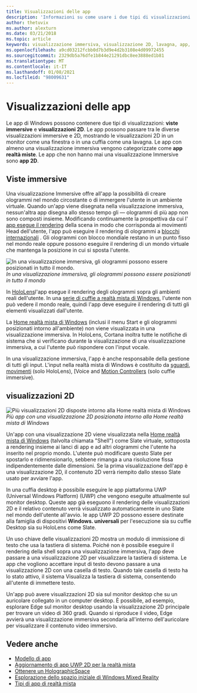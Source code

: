 ```yaml
---
title: Visualizzazioni delle app
description: 'Informazioni su come usare i due tipi di visualizzazioni nelle app per la realtà mista di Windows: viste immersive e visualizzazioni 2D.'
author: thetuvix
ms.author: alexturn
ms.date: 03/21/2018
ms.topic: article
keywords: visualizzazione immersiva, visualizzazione 2D, lavagna, app, cuffie per realtà mista, cuffie con realtà mista di Windows, auricolare realtà virtuale, HoloLens, MRTK, Toolkit realtà mista
ms.openlocfilehash: a9cd03212fcbb0d7b3d9e4d2b3108e4d09972455
ms.sourcegitcommit: 2329db5a76dfe1b844e21291dbc8ee3888ed1b81
ms.translationtype: MT
ms.contentlocale: it-IT
ms.lasthandoff: 01/08/2021
ms.locfileid: "98009631"
---
```

# <a name="app-views"></a>Visualizzazioni delle app

Le app di Windows possono contenere due tipi di visualizzazioni: **viste immersive** e **visualizzazioni 2D**. Le app possono passare tra le diverse visualizzazioni immersive e 2D, mostrando le visualizzazioni 2D in un monitor come una finestra o in una cuffia come una lavagna. Le app con almeno una visualizzazione immersiva vengono categorizzate come **app realtà miste**. Le app che non hanno mai una visualizzazione Immersive sono **app 2D**.

## <a name="immersive-views"></a>Viste immersive

Una visualizzazione Immersive offre all'app la possibilità di creare ologrammi nel mondo circostante o di immergere l'utente in un ambiente virtuale. Quando un'app viene disegnata nella visualizzazione immersiva, nessun'altra app disegna allo stesso tempo gli &mdash; ologrammi di più app non sono composti insieme. Modificando continuamente la prospettiva da cui l' [app esegue il rendering](../develop/platform-capabilities-and-apis/rendering.md) della scena in modo che corrisponda ai movimenti Head dell'utente, l'app può eseguire il rendering di ologrammi a [blocchi internazionali](coordinate-systems.md) . Gli ologrammi con blocco mondiale restano in un punto fisso nel mondo reale oppure possono eseguire il rendering di un mondo virtuale che mantenga la posizione in cui si sposta l'utente.

![In una visualizzazione immersiva, gli ologrammi possono essere posizionati in tutto il mondo.](images/designoverview-940px.jpg)<br>
*In una visualizzazione immersiva, gli ologrammi possono essere posizionati in tutto il mondo*

In [HoloLens](https://docs.microsoft.com/hololens/hololens1-hardware)l'app esegue il rendering degli ologrammi sopra gli ambienti reali dell'utente. In una [serie di cuffie a realtà mista di Windows](../discover/immersive-headset-hardware-details.md), l'utente non può vedere il mondo reale, quindi l'app deve eseguire il rendering di tutti gli elementi visualizzati dall'utente.

La [Home realtà mista di Windows](../discover/navigating-the-windows-mixed-reality-home.md) (inclusi il menu Start e gli ologrammi posizionati intorno all'ambiente) non viene visualizzata in una visualizzazione immersiva. In HoloLens, Cortana inoltra tutte le notifiche di sistema che si verificano durante la visualizzazione di una visualizzazione immersiva, a cui l'utente può rispondere con l'input vocale.

In una visualizzazione immersiva, l'app è anche responsabile della gestione di tutti gli input. L'input nella realtà mista di Windows è costituito da [sguardi](gaze-and-commit.md), [movimenti](gaze-and-commit.md#composite-gestures) (solo HoloLens), [Voice and [Motion Controllers](motion-controllers.md) (solo cuffie immersive).

## <a name="2d-views"></a>visualizzazioni 2D

![Più visualizzazioni 2D disposte intorno alla Home realtà mista di Windows](images/teleportation-940px.png)<br>
*Più app con una visualizzazione 2D posizionata intorno alla Home realtà mista di Windows*

Un'app con una visualizzazione 2D viene visualizzata nella [Home realtà mista di Windows](../discover/navigating-the-windows-mixed-reality-home.md) (talvolta chiamata "Shell") come Slate virtuale, sottoposta a rendering insieme ai lanci di app e ad altri ologrammi che l'utente ha inserito nel proprio mondo. L'utente può modificare questo Slate per spostarlo e ridimensionarlo, sebbene rimanga a una risoluzione fissa indipendentemente dalle dimensioni. Se la prima visualizzazione dell'app è una visualizzazione 2D, il contenuto 2D verrà riempito dallo stesso Slate usato per avviare l'app.

In una cuffia desktop è possibile eseguire le app piattaforma UWP (Universal Windows Platform) (UWP) che vengono eseguite attualmente sul monitor desktop. Queste app già eseguono il rendering delle visualizzazioni 2D e il relativo contenuto verrà visualizzato automaticamente in uno Slate nel mondo dell'utente all'avvio. le app UWP 2D possono essere destinate alla famiglia di dispositivi **Windows. universali** per l'esecuzione sia su cuffie Desktop sia su HoloLens come Slate.

Un uso chiave delle visualizzazioni 2D mostra un modulo di immissione di testo che usa la tastiera di sistema. Poiché non è possibile eseguire il rendering della shell sopra una visualizzazione immersiva, l'app deve passare a una visualizzazione 2D per visualizzare la tastiera di sistema. Le app che vogliono accettare input di testo devono passare a una visualizzazione 2D con una casella di testo. Quando tale casella di testo ha lo stato attivo, il sistema Visualizza la tastiera di sistema, consentendo all'utente di immettere testo.

Un'app può avere visualizzazioni 2D sia sul monitor desktop che su un auricolare collegato in un computer desktop. È possibile, ad esempio, esplorare Edge sul monitor desktop usando la visualizzazione 2D principale per trovare un video di 360 gradi. Quando si riproduce il video, Edge avvierà una visualizzazione immersiva secondaria all'interno dell'auricolare per visualizzare il contenuto video immersivo.

## <a name="see-also"></a>Vedere anche

* [Modello di app](app-model.md)
* [Aggiornamento di app UWP 2D per la realtà mista](../develop/porting-apps/building-2d-apps.md)
* [Ottenere un HolographicSpace](../develop/native/getting-a-holographicspace.md)
* [Esplorazione dello spazio iniziale di Windows Mixed Reality](../discover/navigating-the-windows-mixed-reality-home.md)
* [Tipi di app di realtà mista](types-of-mixed-reality-apps.md)
